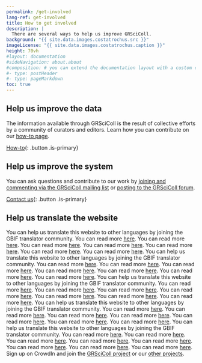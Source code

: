 ```yaml
---
permalink: /get-involved
lang-ref: get-involved
title: How to get involved
description: |
  There are several ways to help us improve GRSciColl.
background: "{{ site.data.images.costatrochus.src }}"
imageLicense: "{{ site.data.images.costatrochus.caption }}"
height: 70vh
#layout: documentation
#sideNavigation: about.about
#composition: # you can extend the documentation layout with a custom composition
#- type: postHeader
#- type: pageMarkdown
toc: true
---
```


## Help us improve the data

The information available through GRSciColl is the result of collective efforts by a community of curators and editors. Learn how you can contribute on our [how-to page](/how-to).

[How-to](/how-to){: .button .is-primary}

## Help us improve the system

You can ask questions and contribute to our work by [joining and commenting via the GRSciColl mailing list](https://lists.gbif.org/mailman/listinfo/scientific-collections) or [posting to the GRSciColl forum](https://discourse.gbif.org/c/grscicoll/29).

[Contact us](/contact){: .button .is-primary}

## Help us translate the website

You can help us translate this website to other languages by joining the GBIF translator community. You can read more [here](https://www.gbif.org/translators). You can read more [here](https://www.gbif.org/translators). You can read more [here](https://www.gbif.org/translators). You can read more [here](https://www.gbif.org/translators). You can read more [here](https://www.gbif.org/translators). You can read more [here](https://www.gbif.org/translators). You can read more [here](https://www.gbif.org/translators). You can help us translate this website to other languages by joining the GBIF translator community. You can read more [here](https://www.gbif.org/translators). You can read more [here](https://www.gbif.org/translators). You can read more [here](https://www.gbif.org/translators). You can read more [here](https://www.gbif.org/translators). You can read more [here](https://www.gbif.org/translators). You can read more [here](https://www.gbif.org/translators). You can read more [here](https://www.gbif.org/translators). You can help us translate this website to other languages by joining the GBIF translator community. You can read more [here](https://www.gbif.org/translators). You can read more [here](https://www.gbif.org/translators). You can read more [here](https://www.gbif.org/translators). You can read more [here](https://www.gbif.org/translators). You can read more [here](https://www.gbif.org/translators). You can read more [here](https://www.gbif.org/translators). You can read more [here](https://www.gbif.org/translators). You can help us translate this website to other languages by joining the GBIF translator community. You can read more [here](https://www.gbif.org/translators). You can read more [here](https://www.gbif.org/translators). You can read more [here](https://www.gbif.org/translators). You can read more [here](https://www.gbif.org/translators). You can read more [here](https://www.gbif.org/translators). You can read more [here](https://www.gbif.org/translators). You can read more [here](https://www.gbif.org/translators). You can help us translate this website to other languages by joining the GBIF translator community. You can read more [here](https://www.gbif.org/translators). You can read more [here](https://www.gbif.org/translators). You can read more [here](https://www.gbif.org/translators). You can read more [here](https://www.gbif.org/translators). You can read more [here](https://www.gbif.org/translators). You can read more [here](https://www.gbif.org/translators). You can read more [here](https://www.gbif.org/translators). You can read more [here](https://www.gbif.org/translators). Sign up on CrowdIn and join the [GRSciColl project](https://crowdin.com/project/grscicoll) or our [other projects](https://crowdin.com/profile/gbif-informatics).
